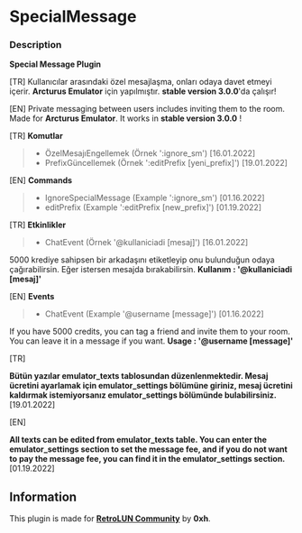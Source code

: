 # SpecialMessage


### Description

**Special Message Plugin** 

[TR] Kullanıcılar arasındaki özel mesajlaşma, onları odaya davet etmeyi içerir. **Arcturus Emulator** için yapılmıştır. **stable version 3.0.0**'da çalışır!

[EN] Private messaging between users includes inviting them to the room. Made for **Arcturus Emulator**. It works in **stable version 3.0.0** !


[TR] 
**Komutlar**

> - ÖzelMesajıEngellemek (Örnek ':ignore_sm')                [16.01.2022]
> - PrefixGüncellemek    (Örnek ':editPrefix [yeni_prefix]') [19.01.2022]

[EN]
**Commands**

> - IgnoreSpecialMessage (Example ':ignore_sm')               [01.16.2022]
> - editPrefix           (Example ':editPrefix [new_prefix]') [01.19.2022]

[TR]
**Etkinlikler**

> - ChatEvent (Örnek '@kullaniciadi [mesaj]') [16.01.2022]

5000 krediye sahipsen bir arkadaşını etiketleyip onu bulunduğun odaya çağırabilirsin. Eğer istersen mesajda bırakabilirsin. 
**Kullanım : '@kullaniciadi [mesaj]'**

[EN]
**Events**

> - ChatEvent (Example '@username [message]') [01.16.2022]

If you have 5000 credits, you can tag a friend and invite them to your room. You can leave it in a message if you want. 
**Usage : '@username [message]'**

[TR]

**Bütün yazılar emulator_texts tablosundan düzenlenmektedir. Mesaj ücretini ayarlamak için emulator_settings bölümüne giriniz, mesaj ücretini kaldırmak istemiyorsanız emulator_settings bölümünde bulabilirsiniz.** [19.01.2022]

[EN]

**All texts can be edited from emulator_texts table. You can enter the emulator_settings section to set the message fee, and if you do not want to pay the message fee, you can find it in the emulator_settings section.** [01.19.2022]

## Information

This plugin is made for **[RetroLUN Community](https://discord.com/invite/mkyeehx)** by **0xh**.